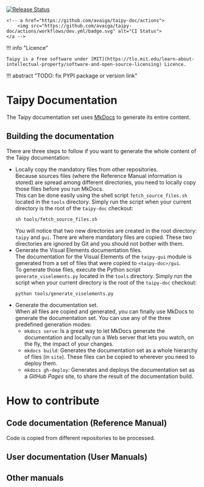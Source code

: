 <p>
    <a href="https://pypi.org/user/Avaiga/">
        <img src="https://img.shields.io/pypi/v/taipy.svg" alt = "Release Status">
    </a>

    <!-- a href="https://github.com/avaiga/taipy-doc/actions">
        <img src="https://github.com/avaiga/taipy-doc/actions/workflows/dev.yml/badge.svg" alt="CI Status">
    </a -->

</p>

!!! info "Licence"

    Taipy is a free software under [MIT](https://tlo.mit.edu/learn-about-intellectual-property/software-and-open-source-licensing) Licence.

!!! abstract "TODO: fix PYPI package or version link"

# Taipy Documentation

The Taipy documentation set uses [MkDocs](https://www.mkdocs.org/) to generate its entire
content.

## Building the documentation

There are three steps to follow if you want to generate the whole content of the
Taipy documentation:

   - Locally copy the mandatory files from other repositories.<br/>
     Because sources files (where the Reference Manual information is stored) are
     spread among different directories, you need to locally copy those files
     before you run MkDocs.<br/>
     This can be done easily using the shell script `fetch_source_files.sh` located in
     the `tools` directory. Simply run the script when your current directory is the root
     of the `taipy-doc` checkout:
        ```
        sh tools/fetch_source_files.sh
        ```
     You will notice that two new directories are created in the root directory: `taipy` and
     `gui`. There are where mandatory files are copied. These two directories are ignored by
     Git and you should not bother with them.
   - Generate the Visual Elements documentation files.<br/>
     The documentation for the Visual Elements of the `taipy-gui` module is generated from
     a set of files that were copied to `<taipy-doc>/gui`.<br/>
     To generate those files, execute the Python script `generate_viselements.py` located
     in the `tools` directory. Simply run the script when your current directory is the root
     of the `taipy-doc` checkout:
        ```
        python tools/generate_viselements.py
        ```
   - Generate the documentation set.<br/>
     When all files are copied and generated, you can finally use MkDocs to generate the
     documentation set. You can use any of the three predefined generation modes:
     - `mkdocs serve`: Is a great way to let MkDocs generate the documentation and
       locally run a Web server that lets you watch, on the fly, the impact of your changes.
     - `mkdocs build`: Generates the documentation set as a whole hierarchy of files (in
       `site`). These files can be copied to wherever you need to deploy them.
     - `mkdocs gh-deploy`: Generates and deploys the documentation set as a _GitHub Pages_
       site, to share the result of the documentation build.

# How to contribute

## Code documentation (Reference Manual)

Code is copied from different repositories to be processed.

## User documentation (User Manuals)

## Other manuals


